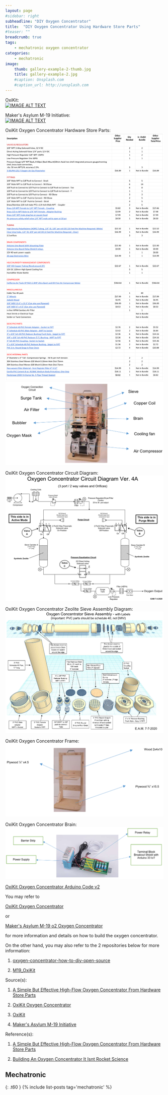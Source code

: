 ```yaml
---
layout: page
#sidebar: right
subheadline: "DIY Oxygen Concentrator"
title:  "DIY Oxygen Concentrator Using Hardware Store Parts"
#teaser: ""
breadcrumb: true
tags:
    - mechatronic oxygen concentrator
categories:
    - mechatronic
image:
    thumb: gallery-example-2-thumb.jpg
    title: gallery-example-2.jpg
    #caption: Unsplash.com
    #caption_url: http://unsplash.com
---
```


OxiKit:                        
[![IMAGE ALT TEXT](https://img.youtube.com/vi/8fDJ30SG4NA/0.jpg)](https://www.youtube.com/watch?v=8fDJ30SG4NA)


Maker's Asylum M-19 Initiative:                           
[![IMAGE ALT TEXT](https://img.youtube.com/vi/tobUvesSOzw/0.jpg)](https://www.youtube.com/watch?v=tobUvesSOzw)

OxiKit Oxygen Concentrator Hardware Store Parts:
![IMAGE ALT TEXT](https://github.com/dragon28/dragon28.github.io/raw/gh-pages/images/Bundle_for_Oxikit_BOM.png?raw=true)
![IMAGE ALT TEXT](https://github.com/dragon28/dragon28.github.io/raw/gh-pages/images/OxiKit_Oxygen_Concentrator_Completed_Parts.png?raw=true)

OxiKit Oxygen Concentrator Circuit Diagram:
![IMAGE ALT TEXT](https://github.com/dragon28/dragon28.github.io/raw/gh-pages/images/OxiKit_DIY_Oxygen_Concentrator_Schematics.png?raw=true)

OxiKit Oxygen Concentrator Zeolite Sieve Assembly Diagram:
![IMAGE ALT TEXT](https://github.com/dragon28/dragon28.github.io/raw/gh-pages/images/OxiKit_Oxygen_Concentrator_Zeolite_Sieve_Assembly_Diagram.png?raw=true)

OxiKit Oxygen Concentrator Frame:
![IMAGE ALT TEXT](https://github.com/dragon28/dragon28.github.io/raw/gh-pages/images/OxiKit_Oxygen_Concentrator_Frame.png?raw=true)

OxiKit Oxygen Concentrator Brain:
![IMAGE ALT TEXT](https://github.com/dragon28/dragon28.github.io/raw/gh-pages/images/OxiKit_Oxygen_Concentrator_Brain.png?raw=true)


[OxiKit Oxygen Concentrator Arduino Code v2](https://raw.githubusercontent.com/dragon28/oxygen-concentrator-how-to-diy-open-source/main/OxiKit_Final_Arduino_Code_v2.ino)

You may refer to 

[OxiKit Oxygen Concentrator](https://hackaday.io/project/178334-oxikit-oxygen-concentrator)

or

[Maker's Asylum M-19 o2 Oxygen Concentrator](https://www.makersasylum.com/m19o2/)

for more information and details on how to build the oxygen concentrator.

On the other hand, you may also refer to the 2 repositories below for more information:

1. [oxygen-concentrator-how-to-diy-open-source](https://github.com/dragon28/oxygen-concentrator-how-to-diy-open-source)

2. [M19_OxiKit](https://github.com/dragon28/M19_OxiKit)

Source(s):

1. [A Simple But Effective High-Flow Oxygen Concentrator From Hardware Store Parts](https://hackaday.com/2021/03/24/a-simple-but-effective-high-flow-oxygen-concentrator-from-hardware-store-parts/)

2. [OxiKit Oxygen Concentrator](https://hackaday.io/project/178334-oxikit-oxygen-concentrator)

3. [OxiKit](https://oxikit.com/)

4. [Maker's Asylum M-19 Initiative](https://www.makersasylum.com/m19-initiative/)

Reference(s):

1. [A Simple But Effective High-Flow Oxygen Concentrator From Hardware Store Parts](https://hackaday.com/2021/03/24/a-simple-but-effective-high-flow-oxygen-concentrator-from-hardware-store-parts/)

2. [Building An Oxygen Concentrator It Isnt Rocket Science](https://hackaday.com/2021/05/10/building-an-oxygen-concentrator-it-isnt-rocket-science/)


## Mechatronic
{: .t60 }
{% include list-posts tag='mechatronic' %}
